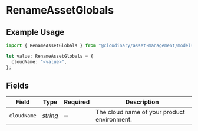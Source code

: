 # RenameAssetGlobals

## Example Usage

```typescript
import { RenameAssetGlobals } from "@cloudinary/asset-management/models/operations";

let value: RenameAssetGlobals = {
  cloudName: "<value>",
};
```

## Fields

| Field                                       | Type                                        | Required                                    | Description                                 |
| ------------------------------------------- | ------------------------------------------- | ------------------------------------------- | ------------------------------------------- |
| `cloudName`                                 | *string*                                    | :heavy_minus_sign:                          | The cloud name of your product environment. |
